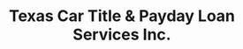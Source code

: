 ---
title: "Texas Car Title & Payday Loan Services Inc."
url: /rosenberg/texas-car-title-and-payday-loan-services-inc/
shop: pawnbroker
---